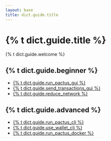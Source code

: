 ```yaml
---
layout: base
title: dict.guide.title
---
```


# {% t dict.guide.title %}

{% t dict.guide.welcome %}

## {% t dict.guide.beginner %}

<ul class="list-unstyled">
  <li><a href="{{ site.baseurl }}/user-guides/run-pactus-gui">{% t dict.guide.run_pactus_gui %}</a></li>
  <li><a href="{{ site.baseurl }}/user-guides/send-transactions-gui">{% t dict.guide.send_transactions_gui %}</a></li>
  <li><a href="{{ site.baseurl }}/user-guides/reduce-network">{% t dict.guide.reduce_network %}</a></li>
</ul>

## {% t dict.guide.advanced %}

<ul class="list-unstyled">
  <li><a href="{{ site.baseurl }}/user-guides/run-pactus-cli">{% t dict.guide.run_pactus_cli %}</a></li>
  <li><a href="{{ site.baseurl }}/user-guides/use-wallet-cli">{% t dict.guide.use_wallet_cli %}</a></li>
  <li><a href="{{ site.baseurl }}/user-guides/run-pactus-docker">{% t dict.guide.run_pactus_docker %}</a></li>
</ul>
